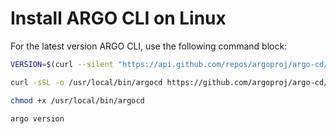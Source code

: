 # Install ARGO CLI on Linux

For the latest version ARGO CLI, use the following command block:
```bash
VERSION=$(curl --silent "https://api.github.com/repos/argoproj/argo-cd/releases/latest" | grep '"tag_name"' | sed -E 's/.*"([^"]+)".*/\1/')
```
```bash
curl -sSL -o /usr/local/bin/argocd https://github.com/argoproj/argo-cd/releases/download/$VERSION/argocd-linux-amd64
```
```bash
chmod +x /usr/local/bin/argocd
```
```bash
argo version
```